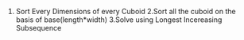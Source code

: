 1. Sort Every Dimensions of every Cuboid
2.Sort all the cuboid on the basis of base(length*width)
3.Solve using Longest Incereasing Subsequence